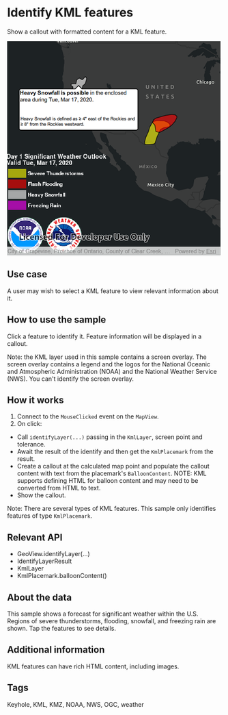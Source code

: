 # Identify KML features

Show a callout with formatted content for a KML feature.

![](screenshot.png)

## Use case

A user may wish to select a KML feature to view relevant information about it.

## How to use the sample

Click a feature to identify it. Feature information will be displayed in a callout.

Note: the KML layer used in this sample contains a screen overlay. The screen overlay contains a legend and the logos for the National Oceanic and Atmospheric Administration (NOAA) and the National Weather Service (NWS). You can't identify the screen overlay.

## How it works

1. Connect to the `MouseClicked` event on the `MapView`.
2. On click:
  * Call `identifyLayer(...)` passing in the `KmlLayer`, screen point and tolerance.
  * Await the result of the identify and then get the `KmlPlacemark` from the result.
  * Create a callout at the calculated map point and populate the callout content with text from the placemark's `BalloonContent`. NOTE: KML supports defining HTML for balloon content and may need to be converted from HTML to text.
  * Show the callout.
  
Note: There are several types of KML features. This sample only identifies features of type `KmlPlacemark`.

## Relevant API

* GeoView.identifyLayer(...)
* IdentifyLayerResult
* KmlLayer
* KmlPlacemark.balloonContent()

## About the data

This sample shows a forecast for significant weather within the U.S. Regions of severe thunderstorms, flooding, snowfall, and freezing rain are shown. Tap the features to see details.

## Additional information

KML features can have rich HTML content, including images.

## Tags

Keyhole, KML, KMZ, NOAA, NWS, OGC, weather

